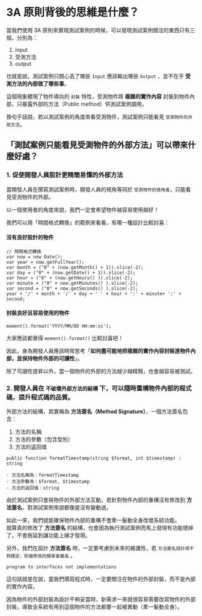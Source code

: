 # 3A 原則背後的思維是什麼？

當我們使用 3A 原則來實現測試案例的時候，可以發現測試案例關注的東西只有三個，分別為：
1. input
2. 受測方法
3. output

也就是說，測試案例只關心丟了哪些 `Input` 應該輸出哪些 `Output` ，並不在乎 **受測方法的內部做了哪些事**。

這個現象體現了物件導向的 `封裝` 特性，受測物件將 **複雜的實作內容** 封裝到物件內部，只暴露外部的方法（Public method）供測試案例調用。

換句乎話說，若以測試案例的角度來看受測物件，測試案例只能看見 `受測物件的外部方法`。

## 「測試案例只能看見受測物件的外部方法」可以帶來什麼好處？

### 1. 促使開發人員設計更精簡易懂的外部方法

當開發人員在撰寫測試案例時，開發人員的視角等同於 `受測物件的使用者`，只能看見受測物件的外部。

以一個使用者的角度來說，我們一定會希望物件越容易使用越好！

我們可以用「時間格式轉換」的範例來看看，有哪一種設計比較討喜：

#### 沒有良好設計的物件

```
// 時間格式轉換
var now = new Date();  
var year = now.getFullYear();  
var month = ("0" + (now.getMonth() + 1)).slice(-2);  
var day = ("0" + (now.getDate() + 1)).slice(-2);  
var hour = ("0" + (now.getHours() )).slice(-2);  
var minute = ("0" + now.getMinutes() ).slice(-2);  
var second = ("0" + now.getSeconds() ).slice(-2);  
year + '/' + month + '/' + day + ' ' + hour + ':' + minute+ ':' + second;
```

#### 封裝良好且容易使用的物件

```
moment().format('YYYY/MM/DD HH:mm:ss');
```

大家應該都覺得 `moment().format()` 比較討喜吧！

因此，身為開發人員應該時常思考「**如何盡可能地把複雜的實作內容封裝進物件內部，並保持物件外部的可讀性**」。

除了可讀性提昇以外，當一個物件的外部的方法越少越精簡，也會越容易被測試。

### 2. 開發人員在 `不破壞外部方法的結構` 下，可以隨時重構物件內部的程式碼，提升程式碼的品質。

外部方法的結構，其實稱為 **方法簽名（Method Signature）**，一個方法簽名包含：

1. 方法的名稱
2. 方法的參數（包含型別）
3. 方法的返回值

```
public function formatTimestamp(string $format, int $timestamp) : string

- 方法名稱為：formatTimestamp 
- 方法參數為：$format, $timestamp
- 方法的返回值：string
```

由於測試案例只會與物件的外部方法互動，若針對物件內部的重構沒有修改到 **方法簽名**，對測試案例來說都像是沒有變動過。

如此一來，我們就能確保物件內部的重構不會牽一髮動全身改壞系統功能。  
就算真的修改了 **方法簽名** 的結構，也會因為執行測試案例而馬上發現有功能壞掉了，不會拖延到讓功能上線才發現。

另外，我們在設計 **方法簽名** 時，一定要考慮到未來的維護性，若 `方法簽名設計得不夠穩定，則被修改的頻率會變高` 。

```
program to interfaces not implementations
```
這句話就是在說，當我們撰寫程式時，一定要關注在物件的外部封裝，而不是內部的實作內容。

因為物件的外部封裝為設計不夠妥當時，新需求一來就很容易需要改寫物件的外部封裝，導致全系統有用到這個物件的方法都要一起被異動（牽一髮動全身）。
